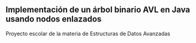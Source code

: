 ## Implementación de un árbol binario AVL en Java usando nodos enlazados
Proyecto escolar de la materia de Estructuras de Datos Avanzadas
